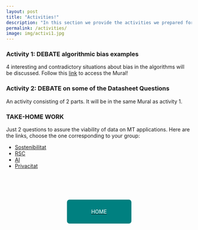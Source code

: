 ```yaml
---
layout: post
title: "Activities!"
description: "In this section we provide the activities we prepared for our session! "
permalink: /activities/
image: img/activi1.jpg
---
```


### Activity 1: DEBATE algorithmic bias examples
4 interesting and contradictory situations about bias in the algorithms will be discussed. Follow this [link](https://app.mural.co/t/biascommunity5219/m/biascommunity5219/1588433438781/ba8b369bccc9c0b9250d00c34af732c5dc931618) to access the Mural!

### Activity 2: DEBATE on some of the Datasheet Questions
An activity consisting of 2 parts. It will be in the same Mural as activity 1.

### TAKE-HOME WORK
Just 2 questions to assure the viability of data on MT applications.
Here are the links, choose the one corresponding to your group:

- [Sostenibilitat](https://docs.google.com/forms/d/e/1FAIpQLScmYhv4g7cxxnFKGJ2I_Yvh3IVKEAuEKwY90y9Z8O4mSbs6kA/viewform?usp=sf_link)
- [RSC](https://docs.google.com/forms/d/e/1FAIpQLSdx7sfjNbbdOTwKX9JJvdy_ArTQK0VsX7fk_zjtdWpk65sNRA/viewform?usp=sf_link)
- [AI](https://docs.google.com/forms/d/e/1FAIpQLSdk7DFYOvW9zC0PcKEDpI8kkvS8Rib-A7OUnwrBwhSb4p1ckQ/viewform?usp=sf_link)
- [Privacitat](https://docs.google.com/forms/d/e/1FAIpQLSf3zr68XF2hQgWbtCTEt94A7D6A-JlnR2ar5HkawS2le7F_uA/viewform?usp=sf_link)

<div style="width: 100%; height:200px; display:flex; justify-content: center; align-items: center; margin-top: 15px; margin-bottom: 15px;">  
    <a href="https://margaritageleta.github.io/TAED-bias/">
        <div style="background-color: teal; height:65px; width:175px;display: flex; justify-content: center; align-items: center; border-radius: 7px;">
            <p style="margin: 0; color: white;">HOME</p>
        </div>
    </a>
</div>

